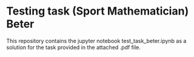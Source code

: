 # Testing task (Sport Mathematician) Beter

This repository contains the jupyter notebook test_task_beter.ipynb as a solution for the task provided in the attached .pdf file.
